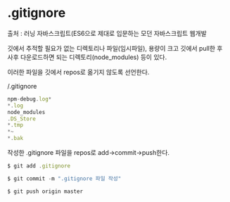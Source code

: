 # .gitignore

출처 : 러닝 자바스크립트(ES6으로 제대로 입문하는 모던 자바스크립트 웹개발

깃에서 추적할 필요가 없는 디렉토리나 파일(임시파일), 용량이 크고 깃에서 pull한 후 사후 다운로드하면 되는 디렉토리(node_modules) 등이 있다. 

이러한 파일을 깃에서 repos로 옮기지 않도록 선언한다. 

/.gitignore

```jsx
npm-debug.log* 
*.log
node_modules
.DS_Store
*.tmp
*~
*.bak
```

작성한 .gitignore 파일을 repos로 add→commit→push한다.

```jsx
$ git add .gitignore 

$ git commit -m ".gitignore 파일 작성"

$ git push origin master
```